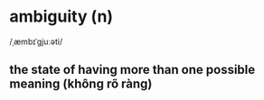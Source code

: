 # ambiguity (n)

/ˌæmbɪˈɡjuːəti/

## the state of having more than one possible meaning (không rõ ràng)